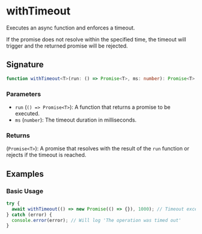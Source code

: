 # withTimeout

Executes an async function and enforces a timeout.

If the promise does not resolve within the specified time,
the timeout will trigger and the returned promise will be rejected.

## Signature

```typescript
function withTimeout<T>(run: () => Promise<T>, ms: number): Promise<T>;
```

### Parameters

- `run` (`() => Promise<T>`): A function that returns a promise to be executed.
- `ms` (`number`): The timeout duration in milliseconds.

### Returns

(`Promise<T>`): A promise that resolves with the result of the `run` function or rejects if the timeout is reached.

## Examples

### Basic Usage

```typescript
try {
  await withTimeout(() => new Promise(() => {}), 1000); // Timeout exception after 1 second
} catch (error) {
  console.error(error); // Will log 'The operation was timed out'
}
```
